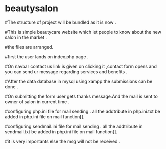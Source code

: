 # beautysalon
#The structure of project will be bundled as it is now .

#This is simple beautycare website which let people to know about the new salon in the market . 

#the files are arranged.

#first the user lands on index.php page .

#On navbar contact us link is given on clicking it ,contact form opens and you can send ur message regarding services and benefits . 

#After the data database in mysql using xampp.the submissions can be done .

#On submitting the form user gets thanks message.And the mail is sent to owner of salon in current time .

#configuring php.ini file for mail sending . all the addtribute in php.ini.txt be added in php.ini file  on mail function[].

#configuring sendmail.ini file for mail sending . all the addtribute in sendmail.txt be added in php.ini file  on mail function[].

#it is very importants else the msg will not be received . 




